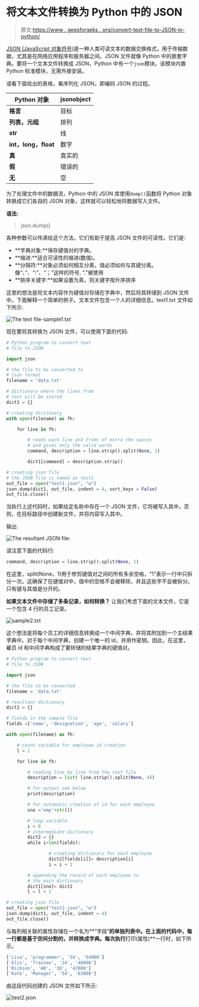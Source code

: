 # 将文本文件转换为 Python 中的 JSON

> 原文:[https://www . geesforgeks . org/convert-text-file-to-JSON-in-python/](https://www.geeksforgeeks.org/convert-text-file-to-json-in-python/)

[JSON (JavaScript 对象符号)](https://www.geeksforgeeks.org/javascript-json/)是一种人类可读文本的数据交换格式，用于传输数据，尤其是在网络应用程序和服务器之间。JSON 文件就像 Python 中的嵌套字典。要将一个文本文件转换成 JSON，Python 中有一个`json`模块。该模块内置 Python 标准模块，无需外接安装。

请看下面给出的表格，看序列化 JSON，即编码 JSON 的过程。

| Python 对象 | jsonobject |
| --- | --- |
| **格言** | 目标 |
| **列表，元组** | 排列 |
| **str** | 线 |
| **int，long，float** | 数字 |
| **真** | 真实的 |
| **假** | 错误的 |
| **无** | 空 |

为了处理文件中的数据流，Python 中的 JSON 库使用`dump()`函数将 Python 对象转换成它们各自的 JSON 对象，这样就可以轻松地将数据写入文件。

**语法:**

> json.dump()

各种参数可以传递给这个方法。它们有助于提高 JSON 文件的可读性。它们是:

*   **字典对象:**保存键值对的字典。
*   **缩进:**适合可读性的缩进(数值)。
*   **分隔符:**对象必须如何相互分离，值必须如何与其键分离。像“、”、“:”、“；”这样的符号, "."被使用
*   **排序关键字:**如果设置为真，则关键字按升序排序

这里的想法是将文本内容作为键值对存储在字典中，然后将其转储到 JSON 文件中。下面解释一个简单的例子。文本文件包含一个人的详细信息。text1.txt 文件如下所示:

![The text file-sample1.txt](img/654370b9288914a285cfe8a7949bb81f.png)

现在要将其转换为 JSON 文件，可以使用下面的代码:

```py
# Python program to convert text
# file to JSON

import json

# the file to be converted to 
# json format
filename = 'data.txt'

# dictionary where the lines from
# text will be stored
dict1 = {}

# creating dictionary
with open(filename) as fh:

    for line in fh:

        # reads each line and trims of extra the spaces 
        # and gives only the valid words
        command, description = line.strip().split(None, 1)

        dict1[command] = description.strip()

# creating json file
# the JSON file is named as test1
out_file = open("test1.json", "w")
json.dump(dict1, out_file, indent = 4, sort_keys = False)
out_file.close()
```

当执行上述代码时，如果给定名称中存在一个 JSON 文件，它将被写入其中，否则，在目标路径中创建新文件，并将内容写入其中。

输出:

![The resultant JSON file:](img/fa9e67eaf1064fd04c1703992a8786ff.png)

请注意下面的代码行:

```py
command, description = line.strip().split(None, 1)
```

在这里，split(None，1)用于修剪键值对之间的所有多余空格，“1”表示一行中只拆分一次。这确保了在键值对中，值中的空格不会被移除，并且这些字不会被拆分。只有键与其值是分开的。

**如果文本文件中存储了多条记录，如何转换？**
让我们考虑下面的文本文件，它是一个包含 4 行的员工记录。

![sample2.txt](img/3531a4d608906f8db7dcefdd8e1e3f49.png)

这个想法是将每个员工的详细信息转换成一个中间字典，并将其附加到一个主结果字典中。对于每个中间字典，创建一个唯一的 id，并用作密钥。因此，在这里，雇员 id 和中间字典构成了要转储的结果字典的键值对。

```py
# Python program to convert text
# file to JSON

import json

# the file to be converted
filename = 'data.txt'

# resultant dictionary
dict1 = {}

# fields in the sample file 
fields =['name', 'designation', 'age', 'salary']

with open(filename) as fh:

    # count variable for employee id creation
    l = 1

    for line in fh:

        # reading line by line from the text file
        description = list( line.strip().split(None, 4))

        # for output see below
        print(description) 

        # for automatic creation of id for each employee
        sno ='emp'+str(l)

        # loop variable
        i = 0
        # intermediate dictionary
        dict2 = {}
        while i<len(fields):

                # creating dictionary for each employee
                dict2[fields[i]]= description[i]
                i = i + 1

        # appending the record of each employee to
        # the main dictionary
        dict1[sno]= dict2
        l = l + 1

# creating json file        
out_file = open("test2.json", "w")
json.dump(dict1, out_file, indent = 4)
out_file.close()
```

与每列相关联的属性存储在一个名为**“字段”**的单独列表中。在上面的代码中，每一行都是基于空间分割的，并转换成字典。每次执行**打印(属性)**一行时，如下所示。

```py
['Lisa', 'programmer', '34', '54000']
['Elis', 'Trainee', '24', '40000']
['Rickson', 'HR', '30', '47000']
['Kate', 'Manager', '54', '63000']

```

由这段代码创建的 JSON 文件如下所示:

![test2.json](img/b9d759dd970c9800b7f5ff92b23f9864.png)